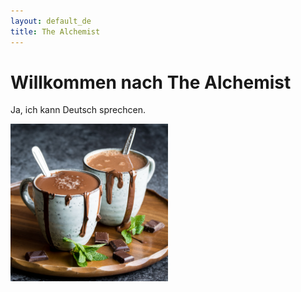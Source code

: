 ```yaml
---
layout: default_de
title: The Alchemist
---
```

# Willkommen nach The Alchemist
Ja, ich kann Deutsch sprechcen. 

<div><img src="/assets/images/hot_choco_index.jpg" alt="hot choco index" height="50%" width="50%" class="centered_image"></div>
